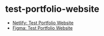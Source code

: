 # test-portfolio-website

- [Netlify: Test Portfolio Website](https://build-test-portfolio.netlify.app/)
- [Figma: Test Portfolio Website](<https://www.figma.com/file/83r7VHmaA9tu0E7W9zujqP/Designer's-Portfolio-(Copy)?type=design&node-id=1%3A2&t=KZxGTWbopO6zwOga-1>)
